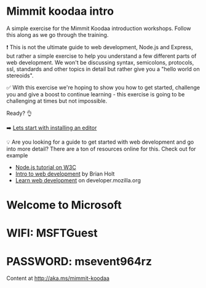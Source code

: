 # Mimmit koodaa intro

A simple exercise for the Mimmit Koodaa introduction workshops. Follow this along as we go through the training.

:exclamation: This is not the ultimate guide to web development, Node.js and Express, but rather a simple exercise to help you understand a few different parts of web development. We won't be discussing syntax, semicolons, protocols, ssl, standards and other topics in detail but rather give you a "hello world on stereoids".

:white_check_mark: With this exercise we're hoping to show you how to get started, challenge you and give a boost to continue learning - this exercise is going to be challenging at times but not impossible.

Ready? :ok_hand: 

:arrow_right: [Lets start with installing an editor](https://github.com/DrazenDodik/mimmitkoodaa/blob/master/mimmitkoodaa-intro/part1_choosingAnEditor.md)

:bulb: Are you looking for a guide to get started with web development and go into more detail? There are a ton of resources online for this. Check out for example
* [Node.js tutorial on W3C](https://www.w3schools.com/nodejs/)
* [Intro to web development](https://btholt.github.io/intro-to-web-dev-v2/) by Brian Holt
* [Learn web development](https://developer.mozilla.org/en-US/docs/Learn/Getting_started_with_the_web) on developer.mozilla.org

# **Welcome to Microsoft**

# **WIFI:** MSFTGuest

# **PASSWORD:** msevent964rz

Content at http://aka.ms/mimmit-koodaa
